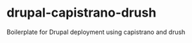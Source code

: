 drupal-capistrano-drush
=======================

Boilerplate for Drupal deployment using capistrano and drush